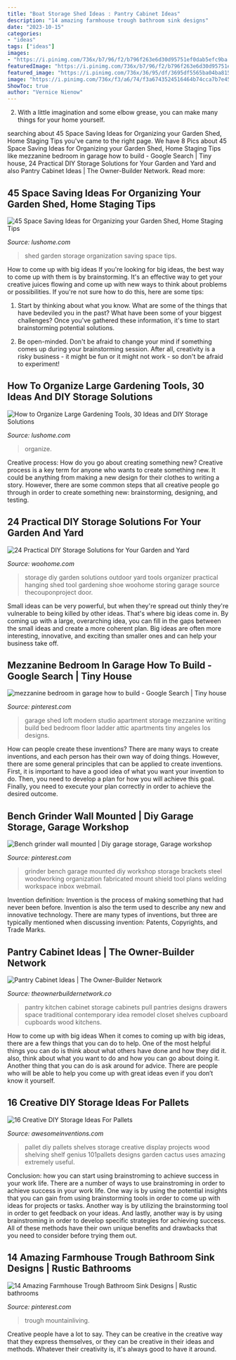 ```yaml
---
title: "Boat Storage Shed Ideas : Pantry Cabinet Ideas"
description: "14 amazing farmhouse trough bathroom sink designs"
date: "2023-10-15"
categories:
- "ideas"
tags: ["ideas"]
images:
- "https://i.pinimg.com/736x/b7/96/f2/b796f263e6d30d95751ef0dab5efc9ba.jpg"
featuredImage: "https://i.pinimg.com/736x/b7/96/f2/b796f263e6d30d95751ef0dab5efc9ba.jpg"
featured_image: "https://i.pinimg.com/736x/36/95/df/3695df5565ba04ba81575d3a04702931--garage-loft-apartment-loft-apartments.jpg"
image: "https://i.pinimg.com/736x/f3/a6/74/f3a6743524516464b74cca7b7e45ccc1.jpg"
ShowToc: true
author: "Vernice Nienow"
---
```



2. With a little imagination and some elbow grease, you can make many things for your home yourself.

	

		
searching about 45 Space Saving Ideas for Organizing your Garden Shed, Home Staging Tips you've came to the right page. We have 8 Pics about 45 Space Saving Ideas for Organizing your Garden Shed, Home Staging Tips like mezzanine bedroom in garage how to build - Google Search | Tiny house, 24 Practical DIY Storage Solutions for Your Garden and Yard and also Pantry Cabinet Ideas | The Owner-Builder Network. Read more:
		
    
## 45 Space Saving Ideas For Organizing Your Garden Shed, Home Staging Tips

<img loading=lazy src="https://www.lushome.com/wp-content/uploads/2020/01/garden-shed-storage-organization-tips-31.jpg" onerror="this.onerror=null;this.src='https://tse4.mm.bing.net/th?id=OIP.j-4u5jI1P4JvTKr4pnop2wAAAA&amp;pid=15.1';" alt="45 Space Saving Ideas for Organizing your Garden Shed, Home Staging Tips">

_Source: lushome.com_

>shed garden storage organization saving space tips. 

	

How to come up with big ideas
If you're looking for big ideas, the best way to come up with them is by brainstorming. It's an effective way to get your creative juices flowing and come up with new ways to think about problems or possibilities. If you're not sure how to do this, here are some tips:
1. Start by thinking about what you know. What are some of the things that have bedeviled you in the past? What have been some of your biggest challenges? Once you've gathered these information, it's time to start brainstorming potential solutions.

2. Be open-minded. Don't be afraid to change your mind if something comes up during your brainstorming session. After all, creativity is a risky business - it might be fun or it might not work - so don't be afraid to experiment!


    
## How To Organize Large Gardening Tools, 30 Ideas And DIY Storage Solutions

<img loading=lazy src="https://www.lushome.com/wp-content/uploads/2020/01/storage-ideas-gadening-tools-26.jpg" onerror="this.onerror=null;this.src='https://tse2.mm.bing.net/th?id=OIP.FJWVSook7nm9MPxbnuUo0wAAAA&amp;pid=15.1';" alt="How to Organize Large Gardening Tools, 30 Ideas and DIY Storage Solutions">

_Source: lushome.com_

>organize. 

	

Creative process: How do you go about creating something new?
Creative process is a key term for anyone who wants to create something new. It could be anything from making a new design for their clothes to writing a story. However, there are some common steps that all creative people go through in order to create something new: brainstorming, designing, and testing.

    
## 24 Practical DIY Storage Solutions For Your Garden And Yard

<img loading=lazy src="http://www.woohome.com/wp-content/uploads/2015/07/diy-outdoor-storage-ideas-woohome-21.jpg" onerror="this.onerror=null;this.src='https://tse4.mm.bing.net/th?id=OIP.Dvn6_xD_h40PITgH4bTdDAHaK7&amp;pid=15.1';" alt="24 Practical DIY Storage Solutions for Your Garden and Yard">

_Source: woohome.com_

>storage diy garden solutions outdoor yard tools organizer practical hanging shed tool gardening shoe woohome storing garage source thecouponproject door. 

	

Small ideas can be very powerful, but when they're spread out thinly they're vulnerable to being killed by other ideas. That's where big ideas come in. By coming up with a large, overarching idea, you can fill in the gaps between the small ideas and create a more coherent plan. Big ideas are often more interesting, innovative, and exciting than smaller ones and can help your business take off.

    
## Mezzanine Bedroom In Garage How To Build - Google Search | Tiny House

<img loading=lazy src="https://i.pinimg.com/736x/36/95/df/3695df5565ba04ba81575d3a04702931--garage-loft-apartment-loft-apartments.jpg" onerror="this.onerror=null;this.src='https://tse4.mm.bing.net/th?id=OIP.qDJSI-CkLxjZPllssZEWNQHaLH&amp;pid=15.1';" alt="mezzanine bedroom in garage how to build - Google Search | Tiny house">

_Source: pinterest.com_

>garage shed loft modern studio apartment storage mezzanine writing build bed bedroom floor ladder attic apartments tiny angeles los designs. 

	

How can people create these inventions?
There are many ways to create inventions, and each person has their own way of doing things. However, there are some general principles that can be applied to create inventions. First, it is important to have a good idea of what you want your invention to do. Then, you need to develop a plan for how you will achieve this goal. Finally, you need to execute your plan correctly in order to achieve the desired outcome.

    
## Bench Grinder Wall Mounted | Diy Garage Storage, Garage Workshop

<img loading=lazy src="https://i.pinimg.com/736x/f3/a6/74/f3a6743524516464b74cca7b7e45ccc1.jpg" onerror="this.onerror=null;this.src='https://tse2.mm.bing.net/th?id=OIP.VMPoxsmUbTl3-AyVNbk5zgHaJ3&amp;pid=15.1';" alt="Bench grinder wall mounted | Diy garage storage, Garage workshop">

_Source: pinterest.com_

>grinder bench garage mounted diy workshop storage brackets steel woodworking organization fabricated mount shield tool plans welding workspace inbox webmail. 

	

Invention definition:
Invention is the process of making something that had never been before. Invention is also the term used to describe any new and innovative technology. There are many types of inventions, but three are typically mentioned when discussing invention: Patents, Copyrights, and Trade Marks.

    
## Pantry Cabinet Ideas | The Owner-Builder Network

<img loading=lazy src="http://theownerbuildernetwork.co/wp-content/uploads/2014/04/Pantry_Cabinet_Idea_19.jpg" onerror="this.onerror=null;this.src='https://tse3.mm.bing.net/th?id=OIP.xNmHhet4ME28P5e-rcLD1AHaKV&amp;pid=15.1';" alt="Pantry Cabinet Ideas | The Owner-Builder Network">

_Source: theownerbuildernetwork.co_

>pantry kitchen cabinet storage cabinets pull pantries designs drawers space traditional contemporary idea remodel closet shelves cupboard cupboards wood kitchens. 

	

How to come up with big ideas
When it comes to coming up with big ideas, there are a few things that you can do to help. One of the most helpful things you can do is think about what others have done and how they did it. also, think about what you want to do and how you can go about doing it. Another thing that you can do is ask around for advice. There are people who will be able to help you come up with great ideas even if you don’t know it yourself.

    
## 16 Creative DIY Storage Ideas For Pallets

<img loading=lazy src="http://www.awesomeinventions.com/wp-content/uploads/2014/12/cactus-display-pallet.jpg" onerror="this.onerror=null;this.src='https://tse3.mm.bing.net/th?id=OIP.I1Gz7A9SnREro7EQUFEfdQHaJ3&amp;pid=15.1';" alt="16 Creative DIY Storage Ideas For Pallets">

_Source: awesomeinventions.com_

>pallet diy pallets shelves storage creative display projects wood shelving shelf genius 101pallets designs garden cactus uses amazing extremely useful. 

	

Conclusion: how you can start using brainstroming to achieve success in your work life.
There are a number of ways to use brainstroming in order to achieve success in your work life. One way is by using the potential insights that you can gain from using brainstorming tools in order to come up with ideas for projects or tasks. Another way is by utilizing the brainstorming tool in order to get feedback on your ideas. And lastly, another way is by using brainstroming in order to develop specific strategies for achieving success. All of these methods have their own unique benefits and drawbacks that you need to consider before trying them out.

    
## 14 Amazing Farmhouse Trough Bathroom Sink Designs | Rustic Bathrooms

<img loading=lazy src="https://i.pinimg.com/736x/b7/96/f2/b796f263e6d30d95751ef0dab5efc9ba.jpg" onerror="this.onerror=null;this.src='https://tse1.mm.bing.net/th?id=OIP.sYvfLWlInHhlK4ug51nRigHaLI&amp;pid=15.1';" alt="14 Amazing Farmhouse Trough Bathroom Sink Designs | Rustic bathrooms">

_Source: pinterest.com_

>trough mountainliving. 

	

Creative people have a lot to say. They can be creative in the creative way that they express themselves, or they can be creative in their ideas and methods. Whatever their creativity is, it's always good to have it around.

